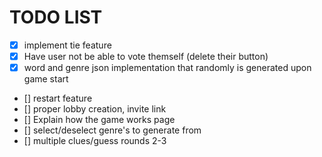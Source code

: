 # TODO LIST
- [x] implement tie feature
- [x] Have user not be able to vote themself (delete their button)
- [x] word and genre json implementation that randomly is generated upon game start
- [] restart feature
- [] proper lobby creation, invite link
- [] Explain how the game works page
- [] select/deselect genre's to generate from
- [] multiple clues/guess rounds 2-3